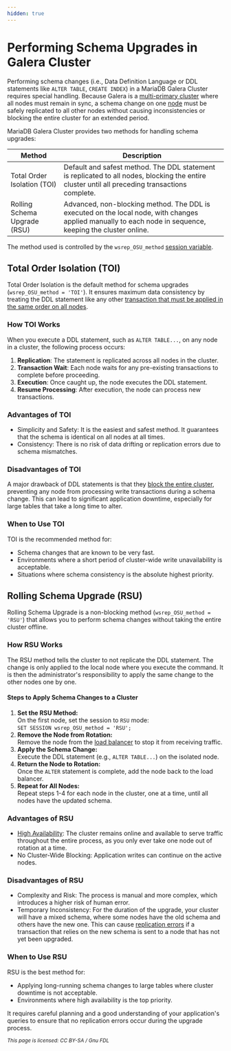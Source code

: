 ```yaml
---
hidden: true
---
```


# Performing Schema Upgrades in Galera Cluster

Performing schema changes (i.e., Data Definition Language or DDL statements like `ALTER TABLE`, `CREATE INDEX`) in a MariaDB Galera Cluster requires special handling. Because Galera is a [multi-primary cluster](../../galera-architecture/introduction-to-galera-architecture.md) where all nodes must remain in sync, a schema change on one [node](../../high-availability/monitoring-mariadb-galera-cluster.md#checking-individual-node-status) must be safely replicated to all other nodes without causing inconsistencies or blocking the entire cluster for an extended period.

MariaDB Galera Cluster provides two methods for handling schema upgrades:

| Method                       | Description                                                                                                                                               |
| ---------------------------- | --------------------------------------------------------------------------------------------------------------------------------------------------------- |
| Total Order Isolation (TOI)  | Default and safest method. The DDL statement is replicated to all nodes, blocking the entire cluster until all preceding transactions complete.           |
| Rolling Schema Upgrade (RSU) | Advanced, non-blocking method. The DDL is executed on the local node, with changes applied manually to each node in sequence, keeping the cluster online. |

The method used is controlled by the `wsrep_OSU_method` [session variable](../../reference/galera-cluster-system-variables.md#wsrep_osu_method).

## Total Order Isolation (TOI)

Total Order Isolation is the default method for schema upgrades (`wsrep_OSU_method = 'TOI'`). It ensures maximum data consistency by treating the DDL statement like any other [transaction that must be applied in the same order on all nodes](../../galera-architecture/certification-based-replication.md).

### How TOI Works

When you execute a DDL statement, such as `ALTER TABLE...`, on any node in a cluster, the following process occurs:

1. **Replication**: The statement is replicated across all nodes in the cluster.
2. **Transaction Wait**: Each node waits for any pre-existing transactions to complete before proceeding.
3. **Execution**: Once caught up, the node executes the DDL statement.
4. **Resume Processing**: After execution, the node can process new transactions.

### Advantages of TOI

* Simplicity and Safety: It is the easiest and safest method. It guarantees that the schema is identical on all nodes at all times.
* Consistency: There is no risk of data drifting or replication errors due to schema mismatches.

### Disadvantages of TOI

A major drawback of DDL statements is that they [block the entire cluster](../performance-tuning/flow-control-in-galera-cluster.md#monitoring-flow-control), preventing any node from processing write transactions during a schema change. This can lead to significant application downtime, especially for large tables that take a long time to alter.

### When to Use TOI

TOI is the recommended method for:

* Schema changes that are known to be very fast.
* Environments where a short period of cluster-wide write unavailability is acceptable.
* Situations where schema consistency is the absolute highest priority.

## Rolling Schema Upgrade (RSU)

Rolling Schema Upgrade is a non-blocking method (`wsrep_OSU_method = 'RSU'`) that allows you to perform schema changes without taking the entire cluster offline.

### How RSU Works

The RSU method tells the cluster to not replicate the DDL statement. The change is only applied to the local node where you execute the command. It is then the administrator's responsibility to apply the same change to the other nodes one by one.

#### Steps to Apply Schema Changes to a Cluster

1. **Set the RSU Method:**\
   On the first node, set the session to `RSU` mode:\
   `SET SESSION wsrep_OSU_method = 'RSU';`
2. **Remove the Node from Rotation:**\
   Remove the node from the [load balancer](../../high-availability/load-balancing/load-balancing-in-mariadb-galera-cluster.md#id-2.-recommended-load-balancer-mariadb-maxscale) to stop it from receiving traffic.
3. **Apply the Schema Change:**\
   Execute the DDL statement (e.g., `ALTER TABLE...`) on the isolated node.
4. **Return the Node to Rotation:**\
   Once the `ALTER` statement is complete, add the node back to the load balancer.
5. **Repeat for All Nodes:**\
   Repeat steps 1-4 for each node in the cluster, one at a time, until all nodes have the updated schema.

### Advantages of RSU

* [High Availability](../../high-availability/understanding-quorum-monitoring-and-recovery.md): The cluster remains online and available to serve traffic throughout the entire process, as you only ever take one node out of rotation at a time.
* No Cluster-Wide Blocking: Application writes can continue on the active nodes.

### Disadvantages of RSU

* Complexity and Risk: The process is manual and more complex, which introduces a higher risk of human error.
* Temporary Inconsistency: For the duration of the upgrade, your cluster will have a mixed schema, where some nodes have the old schema and others have the new one. This can cause [replication errors](../../high-availability/understanding-quorum-monitoring-and-recovery.md) if a transaction that relies on the new schema is sent to a node that has not yet been upgraded.

### When to Use RSU

RSU is the best method for:

* Applying long-running schema changes to large tables where cluster downtime is not acceptable.
* Environments where high availability is the top priority.

It requires careful planning and a good understanding of your application's queries to ensure that no replication errors occur during the upgrade process.

<sub>_This page is licensed: CC BY-SA / Gnu FDL_</sub>
